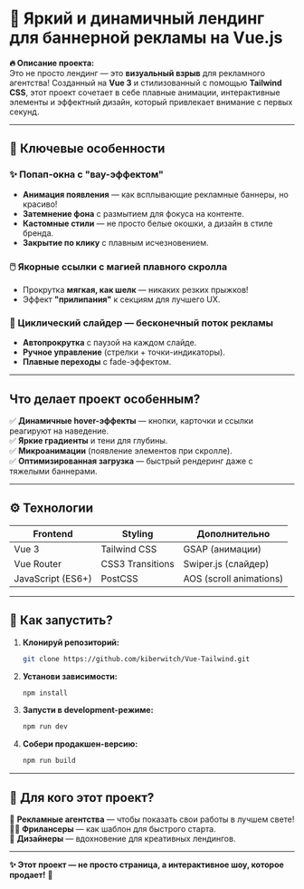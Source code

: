 # 🚀 **Яркий и динамичный лендинг для баннерной рекламы на Vue.js**  

**🔥 Описание проекта:**  
Это не просто лендинг — это **визуальный взрыв** для рекламного агентства! Созданный на **Vue 3** и стилизованный с помощью **Tailwind CSS**, этот проект сочетает в себе плавные анимации, интерактивные элементы и эффектный дизайн, который привлекает внимание с первых секунд.  

---

## **🎨 Ключевые особенности**  

### **✨ Попап-окна с "вау-эффектом"**  
- **Анимация появления** — как всплывающие рекламные баннеры, но красиво!  
- **Затемнение фона** с размытием для фокуса на контенте.  
- **Кастомные стили** — не просто белые окошки, а дизайн в стиле бренда.  
- **Закрытие по клику** с плавным исчезновением.  

### **🖱️ Якорные ссылки с магией плавного скролла**  
- Прокрутка **мягкая, как шелк** — никаких резких прыжков!  
- Эффект **"прилипания"** к секциям для лучшего UX.  

### **🔄 Циклический слайдер — бесконечный поток рекламы**  
- **Автопрокрутка** с паузой на каждом слайде.  
- **Ручное управление** (стрелки + точки-индикаторы).  
- **Плавные переходы** с fade-эффектом.  

---

## **Что делает проект особенным?**  

✅ **Динамичные hover-эффекты** — кнопки, карточки и ссылки реагируют на наведение.  
✅ **Яркие градиенты** и тени для глубины.  
✅ **Микроанимации** (появление элементов при скролле).  
✅ **Оптимизированная загрузка** — быстрый рендеринг даже с тяжелыми баннерами.  

---

## **⚙️ Технологии**  

| **Frontend**  | **Styling** | **Дополнительно** |
|--------------|------------|------------------|
| Vue 3        | Tailwind CSS | GSAP (анимации)  |
| Vue Router   | CSS3 Transitions | Swiper.js (слайдер) |
| JavaScript (ES6+) | PostCSS | AOS (scroll animations) |

---

## **🚀 Как запустить?**  

1. **Клонируй репозиторий:**  
   ```bash
   git clone https://github.com/kiberwitch/Vue-Tailwind.git
   ```
2. **Установи зависимости:**  
   ```bash
   npm install
   ```
3. **Запусти в development-режиме:**  
   ```bash
   npm run dev
   ```
4. **Собери продакшен-версию:**  
   ```bash
   npm run build
   ```

---

## **🎯 Для кого этот проект?**  

💼 **Рекламные агентства** — чтобы показать свои работы в лучшем свете!  
👨‍💻 **Фрилансеры** — как шаблон для быстрого старта.  
🎨 **Дизайнеры** — вдохновение для креативных лендингов.  

---

**✨ Этот проект — не просто страница, а интерактивное шоу, которое продает!** 🚀  
